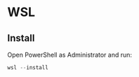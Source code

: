 # WSL

## Install

Open PowerShell as Administrator and run:

```powershell title="PowerShell"
wsl --install
```
